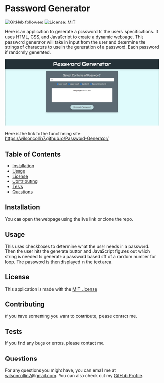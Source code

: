 # Password Generator 
  [![GitHub followers](https://img.shields.io/github/followers/wilsoncollin7.svg?style=social&label=Follow&maxAge=2592000)](https://github.com/wilsoncollin7?tab=followers) [![License: MIT](https://img.shields.io/badge/License-MIT-yellow.svg)](https://opensource.org/licenses/MIT)

  Here is an application to generate a password to the users’ specifications. It uses HTML, CSS, and JavaScript to create a dynamic webpage. This password generator will take in input from the user and determine the strings of characters to use in the generation of a password. Each password if randomly generated.

  <img src="assets/photo/home.JPG">

  Here is the link to the functioning site: https://wilsoncollin7.github.io/Password-Generator/

  ## Table of Contents

  - [Installation](#installation)
  - [Usage](#usage)
  - [License](#license)
  - [Contributing](#contributing)
  - [Tests](#tests)
  - [Questions](#questions)

  ## Installation

  You can open the webpage using the live link or clone the repo.

  ## Usage

  This uses checkboxes to determine what the user needs in a password. Then the user hits the generate button and JavaScript figures out which string is needed to generate a password based off of a random number for loop. The password is then displayed in the text area.

  ## License

  This application is made with the [MIT License](https://opensource.org/licenses/MIT)

  ## Contributing

  If you have something you want to contribute, please contact me.

  ## Tests

  If you find any bugs or errors, please contact me.

  ## Questions

  For any questions you might have, you can email me at wilsoncollin7@gmail.com. You can also check out my [GitHub Profile](https://github.com/wilsoncollin7).
